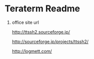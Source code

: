 Teraterm Readme
==============

1. office site url

    <http://ttssh2.sourceforge.jp/>

	<http://sourceforge.jp/projects/ttssh2/>

	<http://logmett.com/>
